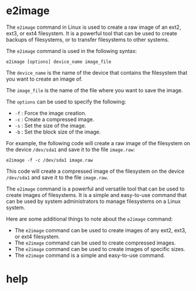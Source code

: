 # e2image

The `e2image` command in Linux is used to create a raw image of an ext2, ext3, or ext4 filesystem. It is a powerful tool that can be used to create backups of filesystems, or to transfer filesystems to other systems.

The `e2image` command is used in the following syntax:

```
e2image [options] device_name image_file
```

The `device_name` is the name of the device that contains the filesystem that you want to create an image of.

The `image_file` is the name of the file where you want to save the image.

The `options` can be used to specify the following:

* `-f` : Force the image creation.
* `-c` : Create a compressed image.
* `-s` : Set the size of the image.
* `-b` : Set the block size of the image.

For example, the following code will create a raw image of the filesystem on the device `/dev/sda1` and save it to the file `image.raw`:

```
e2image -f -c /dev/sda1 image.raw
```

This code will create a compressed image of the filesystem on the device `/dev/sda1` and save it to the file `image.raw`.

The `e2image` command is a powerful and versatile tool that can be used to create images of filesystems. It is a simple and easy-to-use command that can be used by system administrators to manage filesystems on a Linux system.

Here are some additional things to note about the `e2image` command:

* The `e2image` command can be used to create images of any ext2, ext3, or ext4 filesystem.
* The `e2image` command can be used to create compressed images.
* The `e2image` command can be used to create images of specific sizes.
* The `e2image` command is a simple and easy-to-use command.




# help 

```

```

